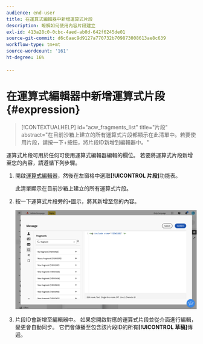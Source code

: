 ```yaml
---
audience: end-user
title: 在運算式編輯器中新增運算式片段
description: 瞭解如何使用內容片段建立
exl-id: 413a28c0-0cbc-4aed-ab0d-642f6245de01
source-git-commit: d6c6aac9d9127a770732b709873008613ae8c639
workflow-type: tm+mt
source-wordcount: '161'
ht-degree: 16%

---
```


# 在運算式編輯器中新增運算式片段 {#expression}

>[!CONTEXTUALHELP]
>id="acw_fragments_list"
>title="片段"
>abstract="在目前沙箱上建立的所有運算式片段都顯示在此清單中。若要使用片段，請按一下+按鈕，將片段ID新增到編輯器中。"

<!-- pas vu dans l'UI-->

運算式片段可用於任何可使用運算式編輯器編輯的欄位。 若要將運算式片段新增至您的內容，請遵循下列步驟。

1. 開啟[運算式編輯器](../personalization/gs-personalization.md)，然後在左窗格中選取&#x200B;**[!UICONTROL 片段]**&#x200B;功能表。

   此清單顯示在目前沙箱上建立的所有運算式片段。

1. 按一下運算式片段旁的`+`圖示，將其新增至您的內容。

   ![熒幕擷圖顯示使用+圖示新增運算式片段](assets/fragment-add-expression.png)

1. 片段ID會新增至編輯器中。 如果您開啟對應的運算式片段並從介面進行編輯，變更會自動同步。 它們會傳播至包含該片段ID的所有&#x200B;**[!UICONTROL 草稿]**&#x200B;傳遞。